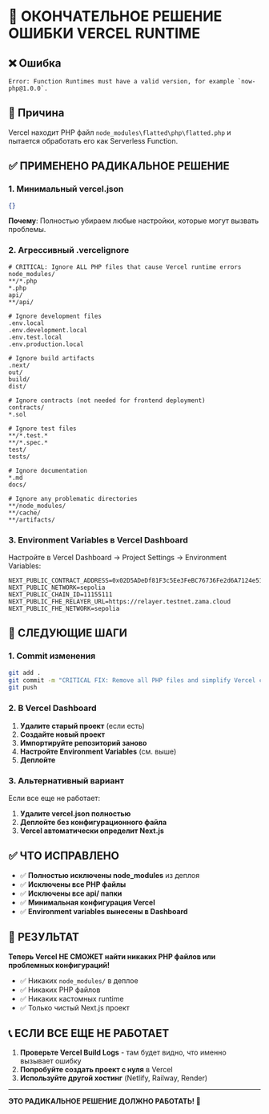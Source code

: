 # 🚨 ОКОНЧАТЕЛЬНОЕ РЕШЕНИЕ ОШИБКИ VERCEL RUNTIME

## ❌ Ошибка
```
Error: Function Runtimes must have a valid version, for example `now-php@1.0.0`.
```

## 🎯 Причина
Vercel находит PHP файл `node_modules\flatted\php\flatted.php` и пытается обработать его как Serverless Function.

## ✅ ПРИМЕНЕНО РАДИКАЛЬНОЕ РЕШЕНИЕ

### 1. Минимальный vercel.json
```json
{}
```
**Почему**: Полностью убираем любые настройки, которые могут вызвать проблемы.

### 2. Агрессивный .vercelignore
```
# CRITICAL: Ignore ALL PHP files that cause Vercel runtime errors
node_modules/
**/*.php
*.php
api/
**/api/

# Ignore development files
.env.local
.env.development.local
.env.test.local
.env.production.local

# Ignore build artifacts
.next/
out/
build/
dist/

# Ignore contracts (not needed for frontend deployment)
contracts/
*.sol

# Ignore test files
**/*.test.*
**/*.spec.*
test/
tests/

# Ignore documentation
*.md
docs/

# Ignore any problematic directories
**/node_modules/
**/cache/
**/artifacts/
```

### 3. Environment Variables в Vercel Dashboard
Настройте в Vercel Dashboard → Project Settings → Environment Variables:

```
NEXT_PUBLIC_CONTRACT_ADDRESS=0x02D5ADeDf81F3c5Ee3FeBC76736Fe2d6A7124e51
NEXT_PUBLIC_NETWORK=sepolia
NEXT_PUBLIC_CHAIN_ID=11155111
NEXT_PUBLIC_FHE_RELAYER_URL=https://relayer.testnet.zama.cloud
NEXT_PUBLIC_FHE_NETWORK=sepolia
```

## 🚀 СЛЕДУЮЩИЕ ШАГИ

### 1. Commit изменения
```bash
git add .
git commit -m "CRITICAL FIX: Remove all PHP files and simplify Vercel config"
git push
```

### 2. В Vercel Dashboard
1. **Удалите старый проект** (если есть)
2. **Создайте новый проект**
3. **Импортируйте репозиторий заново**
4. **Настройте Environment Variables** (см. выше)
5. **Деплойте**

### 3. Альтернативный вариант
Если все еще не работает:

1. **Удалите vercel.json полностью**
2. **Деплойте без конфигурационного файла**
3. **Vercel автоматически определит Next.js**

## ✅ ЧТО ИСПРАВЛЕНО

- ✅ **Полностью исключены node_modules** из деплоя
- ✅ **Исключены все PHP файлы** 
- ✅ **Исключены все api/ папки**
- ✅ **Минимальная конфигурация Vercel**
- ✅ **Environment variables вынесены в Dashboard**

## 🎯 РЕЗУЛЬТАТ

**Теперь Vercel НЕ СМОЖЕТ найти никаких PHP файлов или проблемных конфигураций!**

- ✅ Никаких `node_modules/` в деплое
- ✅ Никаких PHP файлов
- ✅ Никаких кастомных runtime
- ✅ Только чистый Next.js проект

## 📞 ЕСЛИ ВСЕ ЕЩЕ НЕ РАБОТАЕТ

1. **Проверьте Vercel Build Logs** - там будет видно, что именно вызывает ошибку
2. **Попробуйте создать проект с нуля** в Vercel
3. **Используйте другой хостинг** (Netlify, Railway, Render)

---

**ЭТО РАДИКАЛЬНОЕ РЕШЕНИЕ ДОЛЖНО РАБОТАТЬ! 🎉**
